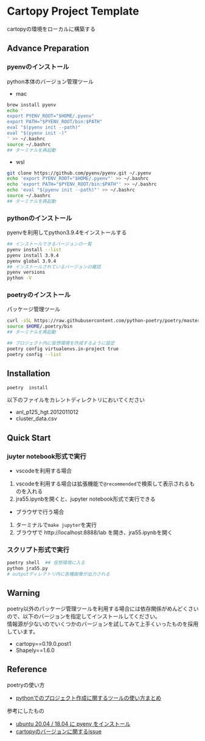 # Cartopy Project Template
cartopyの環境をローカルに構築する

## Advance Preparation
### pyenvのインストール
python本体のバージョン管理ツール
- mac
```bash
brew install pyenv
echo '
export PYENV_ROOT="$HOME/.pyenv"
export PATH="$PYENV_ROOT/bin:$PATH"
eval "$(pyenv init --path)"
eval "$(pyenv init -)"
' >> ~/.bashrc
source ~/.bashrc
## ターミナルを再起動
```

- wsl
```bash
git clone https://github.com/pyenv/pyenv.git ~/.pyenv
echo 'export PYENV_ROOT="$HOME/.pyenv"' >> ~/.bashrc
echo 'export PATH="$PYENV_ROOT/bin:$PATH"' >> ~/.bashrc
echo 'eval "$(pyenv init --path)"' >> ~/.bashrc
source ~/.bashrc
## ターミナルを再起動
```

### pythonのインストール
pyenvを利用してpython3.9.4をインストールする

```bash
## インストールできるバージョンの一覧
pyenv install --list
pyenv install 3.9.4
pyenv global 3.9.4
## インストールされているバージョンの確認
pyenv versions
python -V
```

### poetryのインストール
パッケージ管理ツール

```bash
curl -sSL https://raw.githubusercontent.com/python-poetry/poetry/master/get-poetry.py | python -
source $HOME/.poetry/bin
## ターミナルを再起動

## プロジェクト内に仮想環境を作成するように設定
poetry config virtualenvs.in-project true
poetry config --list
```

## Installation
```bash
poetry  install
```

以下のファイルをカレントディレクトリにおいてください
- anl_p125_hgt.2012011012
- cluster_data.csv


## Quick Start
### juyter notebook形式で実行
- vscodeを利用する場合
1. vscodeを利用する場合は拡張機能で`@recommended`で検索して表示されるものを入れる
1. jra55.ipynbを開くと、jupyter notebook形式で実行できる

- ブラウザで行う場合
1. ターミナルで`make jupyter`を実行
1. ブラウザで http://localhost:8888/lab を開き、jra55.ipynbを開く

### スクリプト形式で実行
```bash
poetry shell  ## 仮想環境に入る
python jra55.py
# outputディレクトリ内に各種画像が出力される
```

## Warning
poetry以外のパッケージ管理ツールを利用する場合には依存関係がめんどくさいので、以下のバージョンを指定してインストールしてください。  
情報源が少ないのでいくつかのバージョンを試してみて上手くいったものを採用しています。
- cartopy==0.19.0.post1
- Shapely==1.6.0

## Reference
poetryの使い方
- [pythonでのプロジェクト作成に関するツールの使い方まとめ](https://qiita.com/eycjur/items/38459af60ea6f989a068)

参考にしたもの
- [ubuntu 20.04 / 18.04 に pyenv をインストール](https://zenn.dev/neruo/articles/install-pyenv-on-ubuntu)
- [cartopyのバージョンに関するissue](https://github.com/SciTools/iris/issues/4468##issuecomment-997997068)

